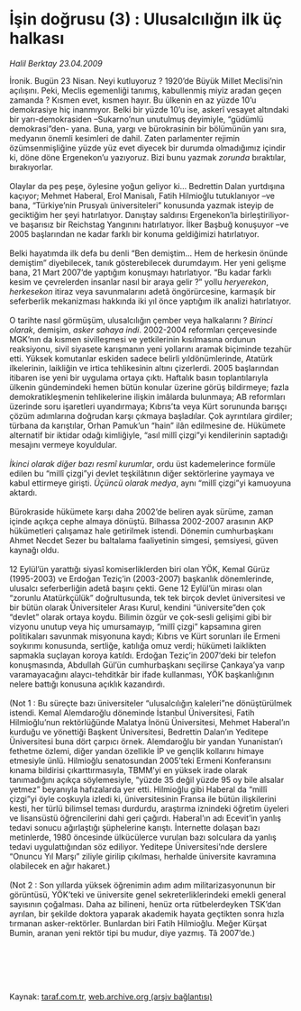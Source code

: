 # İşin doğrusu (3) : Ulusalcılığın ilk üç halkası

*Halil Berktay 23.04.2009*

<div class="taraf_structure_2col_1zq">
<div class="margen_n">



 <p>İronik. Bugün 23 Nisan. Neyi kutluyoruz ? 1920’de Büyük Millet Meclisi’nin açılışını. Peki, Meclis egemenliği tanımış, kabullenmiş miyiz aradan geçen zamanda ? Kısmen evet, kısmen hayır. Bu ülkenin en az yüzde 10’u demokrasiye hiç inanmıyor. Belki bir yüzde 10’u ise, askerî vesayet altındaki bir yarı-demokrasiden –Sukarno’nun unutulmuş deyimiyle, “güdümlü demokrasi”den- yana. Buna, yargı ve bürokrasinin bir bölümünün yanı sıra, medyanın önemli kesimleri de dahil. Zaten parlamenter rejimin özümsenmişliğine yüzde yüz evet diyecek bir durumda olmadığımız içindir ki, döne döne Ergenekon’u yazıyoruz. Bizi bunu yazmak <i>zorunda</i> bıraktılar, bırakıyorlar. <br/><br/>Olaylar da peş peşe, öylesine yoğun geliyor ki... Bedrettin Dalan yurtdışına kaçıyor; Mehmet Haberal, Erol Manisalı, Fatih Hilmioğlu tutuklanıyor –ve bana, “Türkiye’nin Prusyalı üniversiteleri” konusunda yazmak isteyip de geciktiğim her şeyi hatırlatıyor. Danıştay saldırısı Ergenekon’la birleştiriliyor- ve başarısız bir Reichstag Yangınını hatırlatıyor. İlker Başbuğ konuşuyor –ve 2005 başlarından ne kadar farklı bir konuma geldiğimizi hatırlatıyor. <br/><br/>Belki hayatımda ilk defa bu denli “Ben demiştim... Hem de herkesin önünde demiştim” diyebilecek, tanık gösterebilecek durumdayım. Her yeni gelişme bana, 21 Mart 2007’de yaptığım konuşmayı hatırlatıyor. “Bu kadar farklı kesim ve çevrelerden insanlar nasıl bir araya gelir ?” yollu <i>heryerekon</i>, <i>herkesekon</i> itiraz veya savunmalarını adetâ öngörürcesine, karmaşık bir seferberlik mekanizması hakkında iki yıl önce yaptığım ilk analizi hatırlatıyor. <br/><br/>O tarihte nasıl görmüşüm, ulusalcılığın çember veya halkalarını ? <i>Birinci olarak</i>, demişim, <i>asker sahaya indi</i>. 2002-2004 reformları çerçevesinde MGK’nın da kısmen sivilleşmesi ve yetkilerinin kısılmasına ordunun reaksiyonu, sivil siyasete karışmanın yeni yollarını aramak biçiminde tezahür etti. Yüksek komutanlar eskiden sadece belirli yıldönümlerinde, Atatürk ilkelerinin, laikliğin ve irtica tehlikesinin altını çizerlerdi. 2005 başlarından itibaren ise yeni bir uygulama ortaya çıktı. Haftalık basın toplantılarıyla ülkenin gündemindeki hemen bütün konular üzerine görüş bildirmeye; fazla demokratikleşmenin tehlikelerine ilişkin imâlarda bulunmaya; AB reformları üzerinde soru işaretleri uyandırmaya; Kıbrıs’ta veya Kürt sorununda barışçı çözüm adımlarına doğrudan karşı çıkmaya başladılar. Çok ayrıntılara girdiler; türbana da karıştılar, Orhan Pamuk’un “hain” ilân edilmesine de. Hükümete alternatif bir iktidar odağı kimliğiyle, “asıl millî çizgi”yi kendilerinin saptadığı mesajını vermeye koyuldular.<i> <br/><br/>İkinci olarak diğer bazı resmî kurumlar</i>, ordu üst kademelerince formüle edilen bu “millî çizgi”yi devlet teşkilâtının diğer sektörlerine yaymaya ve kabul ettirmeye girişti. <i>Üçüncü olarak medya</i>, aynı “millî çizgi”yi kamuoyuna aktardı. <br/><br/>Bürokraside hükümete karşı daha 2002’de beliren ayak sürüme, zaman içinde açıkça cephe almaya dönüştü. Bilhassa 2002-2007 arasının AKP hükümetleri çalışamaz hale getirilmek istendi. Dönemin cumhurbaşkanı Ahmet Necdet Sezer bu baltalama faaliyetinin simgesi, şemsiyesi, güven kaynağı oldu. <br/><br/>12 Eylül’ün yarattığı siyasî komiserliklerden biri olan YÖK, Kemal Gürüz (1995-2003) ve Erdoğan Teziç’in (2003-2007) başkanlık dönemlerinde, ulusalcı seferberliğin adetâ başını çekti. Gene 12 Eylül’ün mirası olan “zorunlu Atatürkçülük” doğrultusunda, tek tek birçok devlet üniversitesi ve bir bütün olarak Üniversiteler Arası Kurul, kendini “üniversite”den çok “devlet” olarak ortaya koydu. Bilimin özgür ve çok-sesli gelişimi gibi bir vizyonu unutup veya hiç umursamayıp, “millî çizgi” kapsamına giren politikaları savunmak misyonuna kaydı; Kıbrıs ve Kürt sorunları ile Ermeni soykırımı konusunda, sertliğe, katılığa omuz verdi; hükümeti laiklikten sapmakla suçlayan koroya katıldı. Erdoğan Teziç’in 2007’deki bir telefon konuşmasında, Abdullah Gül’ün cumhurbaşkanı seçilirse Çankaya’ya varıp varamayacağını alaycı-tehditkâr bir ifade kullanması, YÖK başkanlığının nelere battığı konusuna açıklık kazandırdı. <br/><br/>(Not 1 : Bu süreçte bazı üniversiteler “ulusalcılığın kaleleri”ne dönüştürülmek istendi. Kemal Alemdaroğlu döneminde İstanbul Üniversitesi, Fatih Hilmioğlu’nun rektörlüğünde Malatya İnönü Üniversitesi, Mehmet Haberal’ın kurduğu ve yönettiği Başkent Üniversitesi, Bedrettin Dalan’ın Yeditepe Üniversitesi buna dört çarpıcı örnek. Alemdaroğlu bir yandan Yunanistan’ı fethetme özlemi, diğer yandan özellikle İP ve gençlik kollarını himaye etmesiyle ünlü. Hilmioğlu senatosundan 2005’teki Ermeni Konferansını kınama bildirisi çıkarttırmasıyla, TBMM’yi en yüksek irade olarak tanımadığını açıkça söylemesiyle, “yüzde 35 değil yüzde 95 oy bile alsalar yetmez” beyanıyla hafızalarda yer etti. Hilmioğlu gibi Haberal da “millî çizgi”yi öyle coşkuyla izledi ki, üniversitesinin Fransa ile bütün ilişkilerini kesti, her türlü bilimsel teması durdurdu, araştırma iznindeki öğretim üyeleri ve lisansüstü öğrencilerini dahi geri çağırdı. Haberal’ın adı Ecevit’in yanlış tedavi sonucu ağırlaştığı şüphelerine karıştı. İnternette dolaşan bazı metinlerde, 1980 öncesinde ülkücülerce vurulan bazı solculara da yanlış tedavi uygulattığından söz ediliyor. Yeditepe Üniversitesi’nde derslere “Onuncu Yıl Marşı” ziliyle girilip çıkılması, herhalde üniversite kavramına olabilecek en ağır hakaret.) <br/><br/>(Not 2 : Son yıllarda yüksek öğrenimin adım adım militarizasyonunun bir görüntüsü, YÖK’teki ve üniversite genel sekreterliklerindeki emekli general sayısının çoğalması. Daha az bilineni, henüz orta rütbelerdeyken TSK’dan ayrılan, bir şekilde doktora yaparak akademik hayata geçtikten sonra hızla tırmanan asker-rektörler. Bunlardan biri Fatih Hilmioğlu. Meğer Kürşat Bumin, aranan yeni rektör tipi bu mudur, diye yazmış. Tâ 2007’de.)</p>
<br/>
<br/>
<br/>



<br/>


<div id="taraf_not">
</div>

</div>


</div>

Kaynak: [taraf.com.tr](http://taraf.com.tr:80/makale/5179.htm), [web.archive.org (arşiv bağlantısı)](http://web.archive.org/web/20091216113745/http://taraf.com.tr:80/makale/5179.htm)
